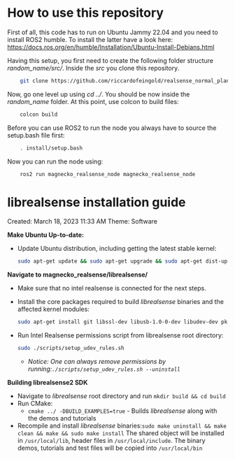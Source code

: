 # How to use this repository 
First of all, this code has to run on Ubuntu Jammy 22.04 and you need to install ROS2 humble. 
To install the latter have a look here: https://docs.ros.org/en/humble/Installation/Ubuntu-Install-Debians.html

Having this setup, you first need to create the following folder structure *random_name/src/*. Inside the *src* you clone 
this repository.
```bash
    git clone https://github.com/riccardofeingold/realsense_normal_plane_computation.git .
```

Now, go one level up using *cd ../*. You should be now inside the *random_name* folder.
At this point, use colcon to build files:
```bash
    colcon build
```
Before you can use ROS2 to run the node you always have to source the setup.bash file first:
```bash
    . install/setup.bash
```

Now you can run the node using:
```bash
    ros2 run magnecko_realsense_node magnecko_realsense_node
```
# librealsense installation guide

Created: March 18, 2023 11:33 AM
Theme: Software

**Make Ubuntu Up-to-date:**

- Update Ubuntu distribution, including getting the latest stable kernel:
    
    ```bash
    sudo apt-get update && sudo apt-get upgrade && sudo apt-get dist-upgrade
    ```
    

****Navigate to magnecko_realsense/librealsense/**** 

- Make sure that no intel realsense is connected for the next steps.
- Install the core packages required to build *librealsense*
binaries and the affected kernel modules:
    
    ```bash
    sudo apt-get install git libssl-dev libusb-1.0-0-dev libudev-dev pkg-config libgtk-3-dev
    ```
    
- Run Intel Realsense permissions script from librealsense root directory:
    
    ```bash
    sudo ./scripts/setup_udev_rules.sh
    ```
    
    - *Notice: One can always remove permissions by running:`./scripts/setup_udev_rules.sh --uninstall`*
    

**Building librealsense2 SDK**

- Navigate to *librealsense* root directory and run `mkdir build && cd build`
- Run CMake:
    - `cmake ../ -DBUILD_EXAMPLES=true` - Builds *librealsense* along with the demos and tutorials
- Recompile and install *librealsense* binaries:`sudo make uninstall && make clean && make && sudo make install`
The shared object will be installed in `/usr/local/lib`, header files in `/usr/local/include`.
The binary demos, tutorials and test files will be copied into `/usr/local/bin`